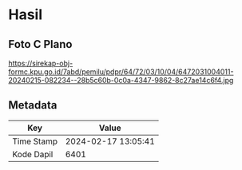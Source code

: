 # Hasil

## Foto C Plano

https://sirekap-obj-formc.kpu.go.id/7abd/pemilu/pdpr/64/72/03/10/04/6472031004011-20240215-082234--28b5c60b-0c0a-4347-9862-8c27ae14c6f4.jpg


## Metadata

| Key        | Value               |
| ---------- | ------------------- |
| Time Stamp | 2024-02-17 13:05:41 |
| Kode Dapil | 6401                |



